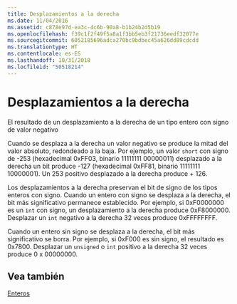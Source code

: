 ```yaml
---
title: Desplazamientos a la derecha
ms.date: 11/04/2016
ms.assetid: c878e97d-ea3c-4c6b-90a8-b1b24b2d5b19
ms.openlocfilehash: f39c1f2f49f5a8a1f3bb5eb3f21736eedf32077e
ms.sourcegitcommit: 6052185696adca270bc9bdbec45a626dd89cdcdd
ms.translationtype: HT
ms.contentlocale: es-ES
ms.lasthandoff: 10/31/2018
ms.locfileid: "50518214"
---
```

# <a name="right-shifts"></a>Desplazamientos a la derecha

El resultado de un desplazamiento a la derecha de un tipo entero con signo de valor negativo

Cuando se desplaza a la derecha un valor negativo se produce la mitad del valor absoluto, redondeado a la baja. Por ejemplo, un valor `short` con signo de -253 (hexadecimal 0xFF03, binario 11111111 00000011) desplazado a la derecha un bit produce -127 (hexadecimal 0xFF81, binario 11111111 10000001). Un 253 positivo desplazado a la derecha produce + 126.

Los desplazamientos a la derecha preservan el bit de signo de los tipos enteros con signo. Cuando un entero con signo se desplaza a la derecha, el bit más significativo permanece establecido. Por ejemplo, si 0xF0000000 es un `int` con signo, un desplazamiento a la derecha produce 0xF8000000. Desplazar un `int` negativo a la derecha 32 veces produce 0xFFFFFFFF.

Cuando un entero sin signo se desplaza a la derecha, el bit más significativo se borra. Por ejemplo, si 0xF000 es sin signo, el resultado es 0x7800. Desplazar un `unsigned` o `int` positivo a la derecha 32 veces produce 0 x 00000000.

## <a name="see-also"></a>Vea también

[Enteros](../c-language/integers.md)